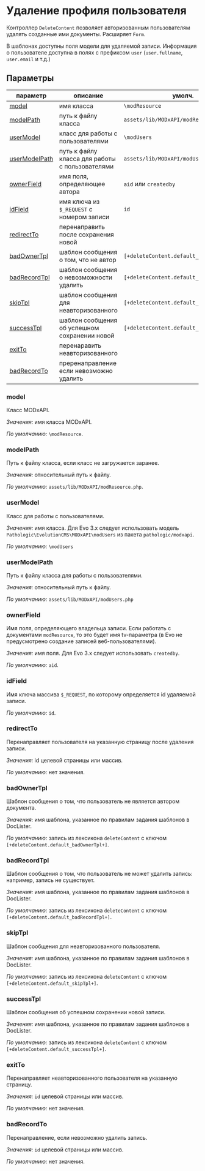# Удаление профиля пользователя

Контроллер `DeleteContent` позволяет авторизованным пользователям удалять созданные ими документы. Расширяет `Form`.

В шаблонах доступны поля модели для удаляемой записи. Информация о пользователе доступна в полях с префиксом `user` (`user.fullname`, `user.email` и т.д.)

## Параметры

| параметр                              | описание                                        | умолч.                                   |
| ------------------------------------- | ----------------------------------------------- | ---------------------------------------- |
| [model](#param_model)                 | имя класса                                      | `\modResource`                           |
| [modelPath](#param_modelpath)         | путь к файлу класса                             | `assets/lib/MODxAPI/modResource.php`     |
| [userModel](#param_usermodel)         | класс для работы с пользователями               | `\modUsers`                              |
| [userModelPath](#param_usermodelpath) | путь к файлу класса для работы с пользователями | `assets/lib/MODxAPI/modUsers.php`        |
| [ownerField](#param_ownerfield)       | имя поля, определяющее автора                   | `aid` или `createdby`                    |
| [idField](#param_idfield)             | имя ключа из `$_REQUEST` с номером записи       | `id`                                     |
| [redirectTo](#param_redirectto)       | перенаправить после сохранения новой            |                                          |
| [badOwnerTpl](#param_badownertpl)     | шаблон сообщения о том, что не автор            | `[+deleteContent.default_badOwnerTpl+]`  |
| [badRecordTpl](#param_badrecordtpl)   | шаблон сообщения о невозможности удалить        | `[+deleteContent.default_badRecordTpl+]` |
| [skipTpl](#param_skiptpl)             | шаблон сообщения для неавторизованного          | `[+deleteContent.default_skipTpl+]`      |
| [successTpl](#param_successtpl)       | шаблон сообщения об успешном сохранении новой   | `[+deleteContent.default_successTpl+]`   |
| [exitTo](#param_exitto)               | перенаравить неавторизованного                  |                                          |
| [badRecordTo](#param_badrecordto)     | преренаправление если невозможно удалить        |                                          |

### <a name="param_model"></a> model

Класс MODxAPI.

_Значения:_ имя класса MODxAPI.

_По умолчанию:_ `\modResource`.

### <a name="param_modelpath"></a> modelPath

Путь к файлу класса, если класс не загружается заранее.

_Значения:_ относительный путь к файлу.

_По умолчанию:_ `assets/lib/MODxAPI/modResource.php`.

### <a name="param_usermodel"></a> userModel

Класс для работы с пользователями.

_Значения:_ имя класса. Для Evo 3.x следует использовать модель `Pathologic\EvolutionCMS\MODxAPI\modUsers` из пакета `pathologic/modxapi`.

_По умолчанию:_ `\modUsers`

### <a name="param_usermodelpath"></a> userModelPath

Путь к файлу класса для работы с пользователями.

_Значения:_ относительный путь к файлу.

_По умолчанию:_ `assets/lib/MODxAPI/modUsers.php`

### <a name="param_ownerfield"></a> ownerField

Имя поля, определяющего владельца записи. Если работать с документами `modResource`, то это будет имя tv-параметра (в Evo не предусмотрено создание записей веб-пользователями).

_Значения:_ имя поля. Для Evo 3.x следует использовать `createdby`.

_По умолчанию:_ `aid`.

### <a name="param_idfield"></a> idField

Имя ключа массива `$_REQUEST`, по которому определяется id удаляемой записи.

_По умолчанию:_ `id`.

### <a name="param_redirectto"></a> redirectTo

Перенаправляет пользователя на указанную страницу после удаления записи.

_Значения:_ id целевой страницы или массив.

_По умолчанию:_ нет значения.

### <a name="param_badownertpl"></a> badOwnerTpl

Шаблон сообщения о том, что пользователь не является автором документа.

_Значения:_ имя шаблона, указанное по правилам задания шаблонов в DocLister.

_По умолчанию:_ запись из лексикона `deleteContent` с ключом `[+deleteContent.default_badOwnerTpl+]`.

### <a name="param_badrecordtpl"></a> badRecordTpl

Шаблон сообщения о том, что пользователь не может удалить запись: например, запись не существует.

_Значения:_ имя шаблона, указанное по правилам задания шаблонов в DocLister.

_По умолчанию:_ запись из лексикона `deleteContent` с ключом `[+deleteContent.default_badRecordTpl+]`.

### <a name="param_skiptpl"></a> skipTpl

Шаблон сообщения для неавторизованного пользователя.

_Значения:_ имя шаблона, указанное по правилам задания шаблонов в DocLister.

_По умолчанию:_ запись из лексикона `deleteContent` с ключом `[+deleteContent.default_skipTpl+]`.

### <a name="param_successtpl"></a> successTpl

Шаблон сообщения об успешном сохранении новой записи.

_Значения:_ имя шаблона, указанное по правилам задания шаблонов в DocLister.

_По умолчанию:_ запись из лексикона `deleteContent` с ключом `[+deleteContent.default_successTpl+]`.

### <a name="param_exitto"></a> exitTo

Перенаправляет неавторизованного пользователя на указанную страницу.

_Значения:_ `id` целевой страницы или массив.

_По умолчанию:_ нет значения.

### <a name="param_badrecordto"></a> badRecordTo

Перенаправление, если невозможно удалить запись.

_Значения:_ `id` целевой страницы или массив.

_По умолчанию:_ нет значения.
